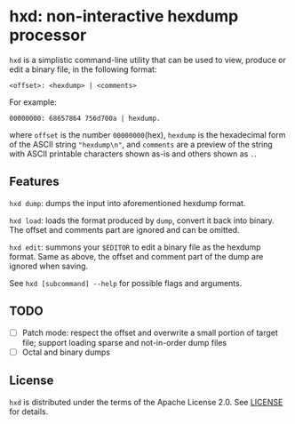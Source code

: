 # hxd: non-interactive hexdump processor

`hxd` is a simplistic command-line utility that can be used to view, produce or
edit a binary file, in the following format:
```
<offset>: <hexdump> | <comments>
```

For example:
```
00000000: 68657864 756d700a | hexdump.
```
where `offset` is the number `00000000`(hex), `hexdump` is the hexadecimal form
of the ASCII string `"hexdump\n"`, and `comments` are a preview of the string
with ASCII printable characters shown as-is and others shown as `.`.

## Features

`hxd dump`: dumps the input into aforementioned hexdump format.

`hxd load`: loads the format produced by `dump`, convert it back into binary.
The offset and comments part are ignored and can be omitted.

`hxd edit`: summons your `$EDITOR` to edit a binary file as the hexdump format.
Same as above, the offset and comment part of the dump are ignored when saving.

See `hxd [subcommand] --help` for possible flags and arguments.

## TODO

- [ ] Patch mode: respect the offset and overwrite a small portion of target
  file; support loading sparse and not-in-order dump files
- [ ] Octal and binary dumps

## License

`hxd` is distributed under the terms of the Apache License 2.0. See
[LICENSE](LICENSE) for details.
